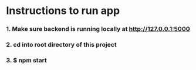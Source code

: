 
# Instructions to run app
### 1. Make sure backend is running locally at http://127.0.0.1:5000
### 2. cd into root directory of this project
### 3. $ npm start
